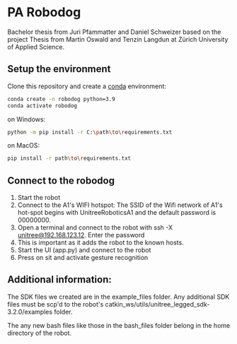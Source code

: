 # PA Robodog
Bachelor thesis from Juri Pfammatter and Daniel Schweizer based on the project Thesis from Martin Oswald and Tenzin Langdun at Zürich University of Applied Science.

## Setup the environment
Clone this repository and create a [conda](https://docs.conda.io/projects/conda/en/latest/user-guide/install/index.html) environment:

````bash
conda create -n robodog python=3.9
conda activate robodog

````
on Windows:
````bash
python -m pip install -r C:\path\to\requirements.txt
````

on MacOS:
````bash
pip install -r path\to\requirements.txt
````

## Connect to the robodog

1. Start the robot
2. Connect to the A1's WIFI hotspot: The SSID of the Wifi network of A1's hot-spot begins with UnitreeRoboticsA1 and the default password is 00000000.
3. Open a terminal and connect to the robot with ssh -X unitree@192.168.123.12. Enter the password 
4. This is important as it adds the robot to the known hosts.
5. Start the UI (app.py) and connect to the robot
6. Press on sit and activate gesture recognition

## Additional information:

The SDK files we created are in the example_files folder. Any additional SDK files must be scp'd to the robot's catkin_ws/utils/unitree_legged_sdk-3.2.0/examples folder.

The any new bash files like those in the bash_files folder belong in the home directory of the robot.
